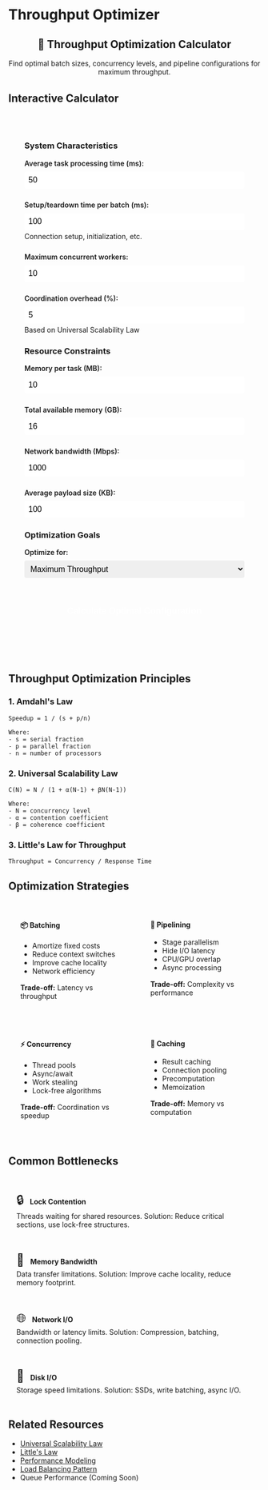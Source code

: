 # Throughput Optimizer

<div class="calculator-container">
<div class="calc-header">
<h2>🚀 Throughput Optimization Calculator</h2>
<p>Find optimal batch sizes, concurrency levels, and pipeline configurations for maximum throughput.</p>
</div>

## Interactive Calculator

<div class="calculator-tool">
<form id="throughputCalc">

### System Characteristics
<div class="input-group">
<label for="taskTime">Average task processing time (ms):</label>
<input type="number" id="taskTime" value="50" min="1" step="10">
</div>

<div class="input-group">
<label for="setupTime">Setup/teardown time per batch (ms):</label>
<input type="number" id="setupTime" value="100" min="0" step="10">
<span class="help">Connection setup, initialization, etc.</span>
</div>

<div class="input-group">
<label for="maxConcurrency">Maximum concurrent workers:</label>
<input type="number" id="maxConcurrency" value="10" min="1" max="1000" step="1">
</div>

<div class="input-group">
<label for="coordinationOverhead">Coordination overhead (%):</label>
<input type="number" id="coordinationOverhead" value="5" min="0" max="50" step="1">
<span class="help">Based on Universal Scalability Law</span>
</div>

### Resource Constraints
<div class="input-group">
<label for="memoryPerTask">Memory per task (MB):</label>
<input type="number" id="memoryPerTask" value="10" min="0.1" step="1">
</div>

<div class="input-group">
<label for="totalMemory">Total available memory (GB):</label>
<input type="number" id="totalMemory" value="16" min="1" step="1">
</div>

<div class="input-group">
<label for="networkBandwidth">Network bandwidth (Mbps):</label>
<input type="number" id="networkBandwidth" value="1000" min="10" step="100">
</div>

<div class="input-group">
<label for="payloadSize">Average payload size (KB):</label>
<input type="number" id="payloadSize" value="100" min="1" step="10">
</div>

### Optimization Goals
<div class="input-group">
<label for="optimizeFor">Optimize for:</label>
<select id="optimizeFor">
<option value="throughput">Maximum Throughput</option>
<option value="latency">Minimum Latency</option>
<option value="efficiency">Resource Efficiency</option>
<option value="cost">Minimum Cost</option>
</select>
</div>

<button type="button" onclick="calculateThroughput()" class="calc-button">Calculate Optimal Configuration</button>
</form>

<div id="results" class="results-panel">
<!-- Results will appear here -->
</div>
</div>

## Throughput Optimization Principles

### 1. Amdahl's Law
```
Speedup = 1 / (s + p/n)

Where:
- s = serial fraction
- p = parallel fraction
- n = number of processors
```

### 2. Universal Scalability Law
```
C(N) = N / (1 + α(N-1) + βN(N-1))

Where:
- N = concurrency level
- α = contention coefficient
- β = coherence coefficient
```

### 3. Little's Law for Throughput
```
Throughput = Concurrency / Response Time
```

## Optimization Strategies

<div class="strategy-grid">
<div class="strategy-card">
<h4>📦 Batching</h4>
<ul>
<li>Amortize fixed costs</li>
<li>Reduce context switches</li>
<li>Improve cache locality</li>
<li>Network efficiency</li>
</ul>
<p><strong>Trade-off:</strong> Latency vs throughput</p>
</div>

<div class="strategy-card">
<h4>🔄 Pipelining</h4>
<ul>
<li>Stage parallelism</li>
<li>Hide I/O latency</li>
<li>CPU/GPU overlap</li>
<li>Async processing</li>
</ul>
<p><strong>Trade-off:</strong> Complexity vs performance</p>
</div>

<div class="strategy-card">
<h4>⚡ Concurrency</h4>
<ul>
<li>Thread pools</li>
<li>Async/await</li>
<li>Work stealing</li>
<li>Lock-free algorithms</li>
</ul>
<p><strong>Trade-off:</strong> Coordination vs speedup</p>
</div>

<div class="strategy-card">
<h4>💾 Caching</h4>
<ul>
<li>Result caching</li>
<li>Connection pooling</li>
<li>Precomputation</li>
<li>Memoization</li>
</ul>
<p><strong>Trade-off:</strong> Memory vs computation</p>
</div>
</div>

## Common Bottlenecks

<div class="bottleneck-list">
<div class="bottleneck-item">
<span class="icon">🔒</span>
<strong>Lock Contention</strong>
<p>Threads waiting for shared resources. Solution: Reduce critical sections, use lock-free structures.</p>
</div>

<div class="bottleneck-item">
<span class="icon">💾</span>
<strong>Memory Bandwidth</strong>
<p>Data transfer limitations. Solution: Improve cache locality, reduce memory footprint.</p>
</div>

<div class="bottleneck-item">
<span class="icon">🌐</span>
<strong>Network I/O</strong>
<p>Bandwidth or latency limits. Solution: Compression, batching, connection pooling.</p>
</div>

<div class="bottleneck-item">
<span class="icon">💽</span>
<strong>Disk I/O</strong>
<p>Storage speed limitations. Solution: SSDs, write batching, async I/O.</p>
</div>
</div>

## Related Resources

- [Universal Scalability Law](/quantitative/universal-scalability)
- [Little's Law](/quantitative/littles-law)
- [Performance Modeling](/quantitative/performance-modeling)
- [Load Balancing Pattern](/patterns/load-balancing)
- Queue Performance (Coming Soon)

<script>
function calculateThroughput() {
    // Get inputs
    const taskTime = parseFloat(document.getElementById('taskTime').value);
    const setupTime = parseFloat(document.getElementById('setupTime').value);
    const maxConcurrency = parseInt(document.getElementById('maxConcurrency').value);
    const coordinationOverhead = parseFloat(document.getElementById('coordinationOverhead').value) / 100;
    const memoryPerTask = parseFloat(document.getElementById('memoryPerTask').value);
    const totalMemory = parseFloat(document.getElementById('totalMemory').value) * 1024; // Convert to MB
    const networkBandwidth = parseFloat(document.getElementById('networkBandwidth').value);
    const payloadSize = parseFloat(document.getElementById('payloadSize').value);
    const optimizeFor = document.getElementById('optimizeFor').value;
    
    // Calculate constraints
    const memoryConstrainedConcurrency = Math.floor(totalMemory / memoryPerTask);
    const effectiveConcurrency = Math.min(maxConcurrency, memoryConstrainedConcurrency);
    
    // Calculate optimal batch sizes for different scenarios
    let optimalConfigs = [];
    
    for (let batchSize = 1; batchSize <= 1000; batchSize *= 2) {
        for (let concurrency = 1; concurrency <= effectiveConcurrency; concurrency++) {
            // Apply Universal Scalability Law
            const alpha = coordinationOverhead;
            const beta = coordinationOverhead / 10; // Coherence is typically smaller
            const scalability = concurrency / (1 + alpha * (concurrency - 1) + beta * concurrency * (concurrency - 1));
            
            // Calculate effective processing time
            const batchProcessingTime = batchSize * taskTime + setupTime;
            const effectiveTaskTime = batchProcessingTime / batchSize;
            
            // Calculate throughput
            const singleThreadThroughput = 1000 / effectiveTaskTime; // tasks per second
            const totalThroughput = singleThreadThroughput * scalability;
            
            // Calculate latency
            const queueTime = batchSize * taskTime / (2 * concurrency); // Average queue time
            const totalLatency = effectiveTaskTime + queueTime;
            
            // Calculate network usage
            const networkUsage = (totalThroughput * payloadSize * 8) / 1000; // Mbps
            const networkUtilization = networkUsage / networkBandwidth;
            
            // Calculate efficiency
            const efficiency = scalability / concurrency;
            const costEfficiency = totalThroughput / concurrency; // Throughput per worker
            
            // Score based on optimization goal
            let score;
            switch(optimizeFor) {
                case 'throughput':
                    score = totalThroughput;
                    break;
                case 'latency':
                    score = -totalLatency;
                    break;
                case 'efficiency':
                    score = efficiency * totalThroughput;
                    break;
                case 'cost':
                    score = costEfficiency;
                    break;
            }
            
            if (networkUtilization <= 0.8) { // Don't saturate network
                optimalConfigs.push({
                    batchSize: batchSize,
                    concurrency: concurrency,
                    throughput: totalThroughput,
                    latency: totalLatency,
                    efficiency: efficiency,
                    networkUtilization: networkUtilization,
                    score: score
                });
            }
        }
    }
    
    // Sort by score
    optimalConfigs.sort((a, b) => b.score - a.score);
    const optimal = optimalConfigs[0];
    
    // Generate results
    let resultsHTML = `
        <h3>📊 Throughput Optimization Results</h3>
        
        <div class="optimal-config">
            <h4>Optimal Configuration (${optimizeFor})</h4>
            <div class="config-grid">
                <div class="config-item">
                    <span class="label">Batch Size:</span>
                    <span class="value">${optimal.batchSize}</span>
                </div>
                <div class="config-item">
                    <span class="label">Concurrency:</span>
                    <span class="value">${optimal.concurrency} workers</span>
                </div>
                <div class="config-item">
                    <span class="label">Throughput:</span>
                    <span class="value">${optimal.throughput.toFixed(0)} tasks/sec</span>
                </div>
                <div class="config-item">
                    <span class="label">Latency:</span>
                    <span class="value">${optimal.latency.toFixed(1)} ms</span>
                </div>
                <div class="config-item">
                    <span class="label">Efficiency:</span>
                    <span class="value">${(optimal.efficiency * 100).toFixed(1)}%</span>
                </div>
                <div class="config-item">
                    <span class="label">Network Usage:</span>
                    <span class="value">${(optimal.networkUtilization * 100).toFixed(1)}%</span>
                </div>
            </div>
        </div>
        
        <div class="performance-chart">
            <h4>Throughput vs Concurrency</h4>
            <canvas id="perfChart" width="600" height="300"></canvas>
        </div>
        
        <div class="constraints-analysis">
            <h4>Constraint Analysis</h4>
            <table class="responsive-table">
  <thead>
    <tr>
                    <th>Resource</th>
                    <th>Limit</th>
                    <th>Usage</th>
                    <th>Status</th>
                </tr>
  </thead>
  <tbody>
    <tr>
                    <td data-label="Resource">Memory</td>
                    <td data-label="Limit">${memoryConstrainedConcurrency} concurrent tasks</td>
                    <td data-label="Usage">${optimal.concurrency} workers</td>
                    <td data-label="Status">${optimal.concurrency < memoryConstrainedConcurrency ? '✅ OK' : '⚠️ Limited'}</td>
                </tr>
    <tr>
                    <td data-label="Resource">CPU/Workers</td>
                    <td data-label="Limit">${maxConcurrency} max</td>
                    <td data-label="Usage">${optimal.concurrency} workers</td>
                    <td data-label="Status">${optimal.concurrency < maxConcurrency ? '✅ OK' : '⚠️ At limit'}</td>
                </tr>
    <tr>
                    <td data-label="Resource">Network</td>
                    <td data-label="Limit">${networkBandwidth} Mbps</td>
                    <td data-label="Usage">${(optimal.networkUtilization * networkBandwidth).toFixed(0)} Mbps</td>
                    <td data-label="Status">${optimal.networkUtilization < 0.8 ? '✅ OK' : '⚠️ High usage'}</td>
                </tr>
  </tbody>
</table>
        </div>
        
        <div class="recommendations">
            <h4>💡 Optimization Recommendations</h4>
            <ul>
    `;
    
    // Add specific recommendations
    if (optimal.batchSize > 1) {
        resultsHTML += `<li>Batching ${optimal.batchSize} tasks reduces overhead by ${((1 - taskTime/((optimal.batchSize * taskTime + setupTime)/optimal.batchSize)) * 100).toFixed(0)}%</li>`;
    }
    
    if (optimal.efficiency < 0.7) {
        resultsHTML += '<li class="warning">⚠️ Low efficiency indicates high coordination overhead. Consider reducing contention.</li>';
    }
    
    if (optimal.concurrency < maxConcurrency * 0.5) {
        resultsHTML += '<li>System is not using full concurrency potential. Check for bottlenecks.</li>';
    }
    
    if (memoryConstrainedConcurrency < maxConcurrency) {
        resultsHTML += `<li>Memory-constrained to ${memoryConstrainedConcurrency} workers. Adding RAM could improve throughput.</li>`;
    }
    
    if (optimal.networkUtilization > 0.6) {
        resultsHTML += '<li>High network utilization. Consider compression or larger batches.</li>';
    }
    
    // Alternative configurations
    resultsHTML += `
            </ul>
        </div>
        
        <div class="alternatives">
            <h4>Alternative Configurations</h4>
            <table class="responsive-table">
  <thead>
    <tr>
                    <th>Batch Size</th>
                    <th>Concurrency</th>
                    <th>Throughput</th>
                    <th>Latency</th>
                    <th>Efficiency</th>
                </tr>
  </thead>
  <tbody>
    <tr ${i === 0 ? 'class="optimal"' : ''}>
                <td data-label="Batch Size">${config.batchSize}</td>
                <td data-label="Concurrency">${config.concurrency}</td>
                <td data-label="Throughput">${config.throughput.toFixed(0)} tps</td>
                <td data-label="Latency">${config.latency.toFixed(1)} ms</td>
                <td data-label="Efficiency">${(config.efficiency * 100).toFixed(1)}%</td>
            </tr>
  </tbody>
</table>
        </div>
    `;
    
    document.getElementById('results').innerHTML = resultsHTML;
    
    // Draw performance chart
    drawPerformanceChart(optimalConfigs, optimal);
}

function drawPerformanceChart(configs, optimal) {
    const canvas = document.getElementById('perfChart');
    if (!canvas) return;
    
    const ctx = canvas.getContext('2d');
    const width = canvas.width;
    const height = canvas.height;
    const padding = 40;
    
    // Clear canvas
    ctx.clearRect(0, 0, width, height);
    
    // Group by concurrency
    const concurrencyMap = {};
    configs.forEach(config => {
        if (!concurrencyMap[config.concurrency]) {
            concurrencyMap[config.concurrency] = [];
        }
        concurrencyMap[config.concurrency].push(config);
    });
    
    // Get best throughput for each concurrency level
    const dataPoints = Object.keys(concurrencyMap).map(c => {
        const best = concurrencyMap[c].reduce((a, b) => a.throughput > b.throughput ? a : b);
        return { concurrency: parseInt(c), throughput: best.throughput };
    }).sort((a, b) => a.concurrency - b.concurrency);
    
    if (dataPoints.length === 0) return;
    
    // Find scales
    const maxConcurrency = Math.max(...dataPoints.map(d => d.concurrency));
    const maxThroughput = Math.max(...dataPoints.map(d => d.throughput));
    
    // Draw axes
    ctx.strokeStyle = '#666';
    ctx.beginPath();
    ctx.moveTo(padding, padding);
    ctx.lineTo(padding, height - padding);
    ctx.lineTo(width - padding, height - padding);
    ctx.stroke();
    
    // Draw throughput curve
    ctx.strokeStyle = '#5448C8';
    ctx.lineWidth = 2;
    ctx.beginPath();
    dataPoints.forEach((point, i) => {
        const x = padding + (point.concurrency / maxConcurrency) * (width - 2 * padding);
        const y = height - padding - (point.throughput / maxThroughput) * (height - 2 * padding);
        if (i === 0) ctx.moveTo(x, y);
        else ctx.lineTo(x, y);
    });
    ctx.stroke();
    
    // Mark optimal point
    const optimalX = padding + (optimal.concurrency / maxConcurrency) * (width - 2 * padding);
    const optimalY = height - padding - (optimal.throughput / maxThroughput) * (height - 2 * padding);
    
    ctx.fillStyle = '#ff6b6b';
    ctx.beginPath();
    ctx.arc(optimalX, optimalY, 5, 0, 2 * Math.PI);
    ctx.fill();
    
    // Labels
    ctx.fillStyle = '#333';
    ctx.font = '12px sans-serif';
    ctx.fillText('Concurrency', width / 2 - 30, height - 10);
    
    ctx.save();
    ctx.translate(10, height / 2);
    ctx.rotate(-Math.PI / 2);
    ctx.fillText('Throughput (tasks/sec)', 0, 0);
    ctx.restore();
    
    // Optimal label
    ctx.fillStyle = '#ff6b6b';
    ctx.fillText('Optimal', optimalX - 20, optimalY - 10);
}
</script>

<style>
.calculator-container {
    max-width: 900px;
    margin: 0 auto;
}

.calc-header {
    text-align: center;
    margin-bottom: 2rem;
}

.calculator-tool {
    background: var(--md-code-bg-color);
    padding: 2rem;
    border-radius: 8px;
    margin-bottom: 2rem;
}

.input-group {
    margin-bottom: 1.5rem;
}

.input-group label {
    display: block;
    font-weight: 600;
    margin-bottom: 0.5rem;
}

.input-group input, .input-group select {
    width: 100%;
    padding: 0.5rem;
    border: 1px solid var(--md-default-fg-color--lighter);
    border-radius: 4px;
    font-size: 1rem;
}

.input-group .help {
    display: block;
    font-size: 0.875rem;
    color: var(--md-default-fg-color--light);
    margin-top: 0.25rem;
}

.calc-button {
    width: 100%;
    padding: 1rem;
    background: var(--md-primary-fg-color);
    color: white;
    border: none;
    border-radius: 4px;
    font-size: 1.1rem;
    font-weight: 600;
    cursor: pointer;
    margin-top: 1rem;
}

.calc-button:hover {
    background: var(--md-primary-fg-color--dark);
}

.results-panel {
    margin-top: 2rem;
}

.optimal-config {
    margin: 2rem 0;
    padding: 1.5rem;
    background: var(--md-code-bg-color);
    border-radius: 8px;
}

.config-grid {
    display: grid;
    grid-template-columns: repeat(auto-fit, minmax(150px, 1fr));
    gap: 1rem;
    margin-top: 1rem;
}

.config-item {
    text-align: center;
    padding: 1rem;
    background: var(--md-primary-fg-color--light);
    border-radius: 4px;
}

.config-item .label {
    display: block;
    font-size: 0.875rem;
    color: var(--md-default-fg-color--light);
}

.config-item .value {
    display: block;
    font-size: 1.5rem;
    font-weight: 600;
    color: var(--md-primary-fg-color);
    margin-top: 0.5rem;
}

.performance-chart, .constraints-analysis, .recommendations, .alternatives {
    margin: 2rem 0;
    padding: 1.5rem;
    background: var(--md-code-bg-color);
    border-radius: 8px;
}

# perfChart {
    max-width: 100%;
    height: auto;
}

table {
    width: 100%;
    border-collapse: collapse;
    margin-top: 1rem;
}

th, td {
    padding: 0.75rem;
    text-align: left;
    border-bottom: 1px solid var(--md-default-fg-color--lighter);
}

th {
    font-weight: 600;
    background: var(--md-default-bg-color);
}

tr.optimal {
    background: var(--md-primary-fg-color--light);
}

.recommendations ul {
    list-style: none;
    padding: 0;
}

.recommendations li {
    padding: 0.75rem 0;
    padding-left: 2rem;
    position: relative;
}

.recommendations li:before {
    content: "→";
    position: absolute;
    left: 0.5rem;
}

.recommendations li.warning {
    color: var(--md-warning-fg-color);
    font-weight: 600;
}

.strategy-grid {
    display: grid;
    grid-template-columns: repeat(auto-fit, minmax(220px, 1fr));
    gap: 1rem;
    margin: 2rem 0;
}

.strategy-card {
    padding: 1.5rem;
    background: var(--md-code-bg-color);
    border-radius: 8px;
}

.strategy-card h4 {
    margin-top: 0;
    color: var(--md-primary-fg-color);
}

.strategy-card p {
    margin-top: 1rem;
    font-size: 0.875rem;
    color: var(--md-default-fg-color--light);
}

.bottleneck-list {
    display: grid;
    grid-template-columns: repeat(auto-fit, minmax(250px, 1fr));
    gap: 1rem;
    margin: 2rem 0;
}

.bottleneck-item {
    padding: 1rem;
    background: var(--md-warning-bg-color);
    border-radius: 8px;
    border-left: 4px solid var(--md-warning-fg-color);
}

.bottleneck-item .icon {
    font-size: 1.5rem;
    margin-right: 0.5rem;
}

.bottleneck-item strong {
    display: inline-block;
    margin-bottom: 0.5rem;
}

.bottleneck-item p {
    margin: 0;
    font-size: 0.875rem;
    color: var(--md-default-fg-color--light);
}

@media (max-width: 768px) {
    .calculator-tool {
        padding: 1rem;
    }
    
    .strategy-grid, .bottleneck-list {
        grid-template-columns: 1fr;
    }
}
</style>
</div>